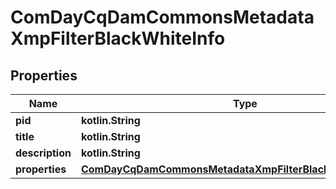
# ComDayCqDamCommonsMetadataXmpFilterBlackWhiteInfo

## Properties
Name | Type | Description | Notes
------------ | ------------- | ------------- | -------------
**pid** | **kotlin.String** |  |  [optional]
**title** | **kotlin.String** |  |  [optional]
**description** | **kotlin.String** |  |  [optional]
**properties** | [**ComDayCqDamCommonsMetadataXmpFilterBlackWhiteProperties**](ComDayCqDamCommonsMetadataXmpFilterBlackWhiteProperties.md) |  |  [optional]



